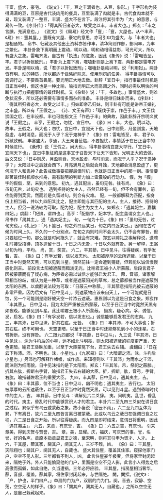 丰富，盛大，豪宅。
《说文》：「丰，豆之丰满者也。从豆，象形。」丰字形构为装得满满的豆，豆原是古代装肉用的餐具，豆里装满了肉就是丰。古代食肉本就不易，现又装满了一整豆，丰满、盛大不在言下。段注将其引申为「大」的意思，与易传一致。《序卦传》：「得其所归者必大，故受之以丰，丰者大也。」郑玄：「丰之言腆，充满意也。」
《说文》引《周易》经文作「寷」：「寷，大屋也。从宀丰声。《易》曰：寷其屋。」寷既有大屋、豪宅的意思，亦可引申为盛大，与「丰者大也」是相通的。
帛书、归藏及其他出土资料亦皆作丰，清华简则作酆，酆同丰，为丰之繁化。
丰卦卦象下离明而上震动，明以动，明和动相得益彰，可光可大，所以有盛大之象。雷电齐发，自古有「执法」的意象，因此《象传》说：「雷电皆至，丰。君子以折狱致刑。」丰卦为上震下离，噬嗑卦则是上离下震，两卦都是雷电齐发。丰卦是明以动，说「君子以折狱致刑」；噬嗑卦是动以明，说「利用狱」。两卦皆有明、动的特质，所以都适于做惩奸除恶、使用刑罚的任务。
得丰卦事情可以高调行之，不要畏首畏尾，要光明正大地去做。卦辞「宜日中」指行事最佳时机是日正当中时，但这也是一种比喻，喻指光明正大而高调之外，同时必需以明快的判断与执行力把握事情的最佳时机。又《杂卦》说：「丰，多故也。」事情盛大，则难免状况多，所以还必需要有事情多而杂的准备。
丰卦是继归妹卦而来，《序卦》：「得其所归者必大，故受之以丰。」归妹即帝乙归妹，则丰卦有可能是讲帝王婚礼之丰盛，所以有「王假之」。
《诗．文王有声》：「既伐于崇，作邑于丰。」文王伐崇国之后，在丰设都。丰也可能指文王「作邑于丰」的典故，因此卦辞开宗明义就说「王假之」。
丰亨，王假之，勿忧，宜日中。
《彖》曰：丰，大也。明以动，故丰。王假之，尚大也；勿忧，宜日中，宜照天下也。日中则昃，月盈则食，天地盈虚，与时消息，而况于人乎？况于鬼神乎？
《象》曰：雷电皆至，丰，君子以折狱致刑。
丰富盛大，亨通，大王亲自莅临，不要担忧，事情适于在日正当中的时候进行。
《彖传》说「王假之，尚大也」，得丰卦事情宜盛大举行。「宜日中，宜照天下也」，宜日中象征的是这事宜于召告天下让天下皆知，光明正大的去做。后文又说：「日中则昃，月盈则食，天地盈虚，与时消息，而况于人乎？况于鬼神乎？」太阳过中之后就会西下，月亮满月之后就会月蚀，天地都会消息盈虚了，更何况于人和鬼神？此告戒做事要把握最佳时机，也就是日正当中的那一刻。事情要趁著最佳时机顺水推舟，需有聪明的判断力加上雷震般的行动力。
假，为「徦」字的假借，至，来到的意思。
初九，遇其配主，虽旬无咎。往有尚。
《象》曰：虽旬无咎，过旬灾也。
遇到招待的女主人，虽然已经有一旬，但不会有罪咎，前往能得到奖赏。然而若是久留过旬，则会有灾难。
配，一般都解释为匹配，指身份上相当者，并以九四阳爻比之，配主即能与其匹配的主人。主人，接待、招待的主人。但另一说法较为可取。配为妃，配主为女主人，如郑玄：「遇其妃主，嘉耦曰妃。」虞翻：「妃嫔，谓四也。」高亨：「配借字，妃本字。配主盖谓女主人也。」帛书作「禺其主」，通「遇其妃主」。
旬，一旬为十日。《象》曰：「虽旬无咎，过旬灾也。」《礼记》：「凡卜筮日，旬之外曰远某日，旬之内曰近某日。」因旬在古时候为时间上久、不久的一个分别点。在旬之内则时间不会太久，仍不会有罪咎，但只要超过一旬，那么就是时间拖久了，就会有灾难。郑玄以聘礼之事解释说，送聘礼时接受招待，顶多逗留十日，十日之内无咎，十日以外就有咎。另一解释，王弼以旬为均，平均。
尚，赏，奖赏。
六二，丰其蔀，日中见斗，往得疑疾，有孚发若，吉。
《象》曰：有孚发若，信以发志也。
太阳被厚厚的云所遮蔽，以至于日正当中时竟然天黑，可以见到斗星。贸然前往一定会遭到猜疑，但若能以诚信慢慢感化则吉。
前段言太阳被遮蔽而黯淡无光，比喻君王被小人所蒙蔽。后段言君子因被蒙蔽而有了疑心病，为臣者必需以诚信才能够启发君王。
蔀，音部，诸家解释相当纷歧，或认为是一种草，或者是遮蔽阳光的草席，总之蔀都被当作是遮蔽到太阳的东西。以虞翻说法较为可取：「日蔽云中称蔀。」丰其蔀意指阳光被云遮蔽的非常严重。因为后文有「日中见斗」，则遮蔽物应该来自天上，一个可能就是日蚀，另一个可能则是刚好被天空一片浓云遮蔽。惠栋则以为这是日食之象。郑玄作「丰其菩」。
日中见斗，因为太阳严重被云所蒙蔽，以至于日正当中时竟然天黑有如夜晚，能够见到斗星。此比喻君王被小人所蒙蔽。
疑疾，疑心病。孚，诚信。发，启发。《象》曰：「有孚发若，信以发志也。」诚信能够启发君王的志向。
九三，丰其沛，日中见沬，折其右肱，无咎。
《象》曰：丰其沛，不可大事也；折其右肱，终不可用也。
天空更暗，以至于日正当中时还能够见到小小的沬星。右臂折断，没有罪咎。
六二跟九四都说「丰其蔀，日中见斗」，九三说「丰其沛，日中见沬」，沬为斗杓后的小星，远不如北斗明亮，则太阳被遮蔽的程度更严重，天色更暗。喻君王昏昧加重，以至于大臣蒙冤下台，君王失去右辅。
虞翻曰：「日在云下称沛。沛，不明也。沬，小星也。」《九家易》曰：「大暗谓之沛。沬，斗杓后小星也。」另沛也可解释作幡幔，或作斾。来知德则以「丰其沛」为雨水之丰沛，而沬则为细雨貌，日中见沬指的是下太阳雨。郑玄：「丰其芾。芾，祭祀之蔽膝。」
折其右肱，折断右手臂，喻指君王失去右辅的大臣。折，折断。肱，音弓，手臂。右肱，喻指辅佐君王的重要大臣。
九四，丰其蔀，日中见斗，遇其夷主，吉。
《象》曰：丰其蔀，位不当也；日中见斗，幽不明也；遇其夷主，吉行也。
太阳被厚厚的云所遮蔽住，以至于日正当中时竟然天黑，可以见到斗星。遇到昏暗时代中的主人，吉。
丰其蔀，日中见斗：详解见六二爻辞。
夷，同明夷，乱世，昏乱的时代。夷主，昏乱时代中能够赏识人才的君主。丰卦六二至九四三爻似在讲日食之过程。巽似乎有乌云或蒙蔽之象，故小畜说「密云不雨」，六二至九四互体为巽，下有离日，故六二至九四皆言离日被蒙蔽。此或以乌云之蔽日在强调日食之过程，六二是日食之开始，所以往得疑疾。而九四是即将结束，意谓日将重明，因此「遇其夷主」。
六五，来章，有庆誉，吉。
《象》曰：六五之吉，有庆也。
引来章美，得到庆贺与赞誉，吉。
章，美，显耀。庆，福庆，可庆贺的事。誉，名誉，好的名声。章原本指章显君王之德，至宋明，则将其引申为贤才、人才。
上六，丰其屋，蔀其家，闚其户，阒其无人，三岁不觌，凶。
《象》曰：丰其屋，天际翔也；闚其户，阒其无人，自藏也。
盛大其住屋，覆盖其住家。窥探他家门户，空空不见人影。三年都看不到人，凶。
此言住屋豪华极奢，但将家里封闭起来，隔绝于外。外人只能偷窥他的门户，里面是空空不见人影，此言小人得势之后高傲而孤僻，如此自绝，久当遭祸，三年必将应验。
丰其屋，指房屋相当奢华。蔀，音部，覆盖。蔀其家，将住家封闭起来，与世隔绝。
闚，闚探。《说文》：「户，护也，半门曰户。」单扇的门为户，双扇的门为门。阒，音去，寂静、空荡，空空无人的样子。《象》曰：「闚其户，阒其无人，自藏也。」之所以空空无人，是自己躲藏起来。